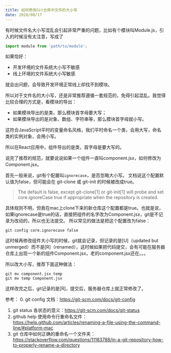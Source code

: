 ```yaml
---
title: 如何修改Git仓库中文件的大小写
date: 2018/08/17
---
```


有时候文件名大小写混乱会引起非常严重的问题，比如有个模块叫Module.js，引入的时候没有太注意，写成了

```js
import module from 'path/to/module';
```

如果恰好：
- 开发环境的文件系统大小写不敏感
- 线上环境的文件系统大小写敏感

就会出问题，会导致开发环境正常线上却找不到模块。

<!-- more -->

所以对于文件名的大小写，还是非常推荐遵循一套规范的，免得引起混乱。我觉得比较合理的方式是，看模块的导出：
- 如果模块导出的是类，那么模块首字母要大写；
- 如果模块导出的是对象、数组、字符串等，那么模块首字母就小写。

这符合JavaScript平时的变量命名风格，我们平时命名一个类，会用大写，命名类的实例对象，会用小写。

所以在React应用中，组件导出的是类，首字母是要大写的。

说完了推荐的规范，就要说说如果一个组件一直叫component.jsx，如何修改为Component.jsx。

首先一般来说，git有个配置叫`ignorecase`，是否忽略大小写。
文档说这个配置默认值为false，但可能会在 git-clone 或 git-init 的时候被改成true。
> The default is false, except git-clone[1] or git-init[1] will probe and set core.ignoreCase true if appropriate when the repository is created.

具体规则不明，但我在mac上clone下来的新仓库这个配置都是true。也就是说，如果ignorecase是true的话，直接把组件的名字改为Component.jsx，git是不记录为改动的，所以也无法提交。
所以常见的做法是把这个配置改为false：
```
git config core.ignorecase false
```
这时候再修改组件大小写的时候，git就会记录，但记录的是[U]（updated but unmerged）而不是[R]（renamed），这时候如果把代码提交，会有可能在服务器仓库上出现一个新的组件Component.jsx，老的component.jsx还在。。。

所以改大小写，推荐下面这种做法：
```
git mv component.jsx temp
git mv temp Component.jsx
```
这样改完之后，git记录的是[R]，提交后，服务器仓库上就正常修改了。

参考：
0. git config 文档：https://git-scm.com/docs/git-config
1. git status 各状态的意义：https://git-scm.com/docs/git-status
2. github help 使用命令行重命名文件：https://help.github.com/articles/renaming-a-file-using-the-command-line/#platform-mac
3. git 仓库中如何正确的重命名一个文件夹：https://stackoverflow.com/questions/11183788/in-a-git-repository-how-to-properly-rename-a-directory